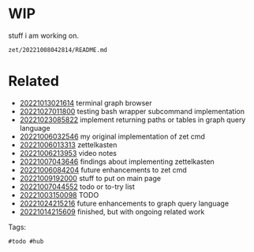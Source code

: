 # WIP

stuff i am working on.

` zet/20221008042814/README.md `

# Related

- [20221013021614](/zet/20221013021614/README.md) terminal graph browser
- [20221027011800](/zet/20221027011800/README.md) testing bash wrapper subcommand implementation
- [20221023085822](/zet/20221023085822/README.md) implement returning paths or tables in graph query language
- [20221006032546](/zet/20221006032546/README.md) my original implementation of zet cmd
- [20221006013313](/zet/20221006013313/README.md) zettelkasten
- [20221006213953](/zet/20221006213953/README.md) video notes
- [20221007043646](/zet/20221007043646/README.md) findings about implementing zettelkasten
- [20221006084204](/zet/20221006084204/README.md) future enhancements to zet cmd
- [20221009192000](/zet/20221009192000/README.md) stuff to put on main page
- [20221007044552](/zet/20221007044552/README.md) todo or to-try list
- [20221003150098](/zet/20221003150098/README.md) TODO
- [20221024215216](/zet/20221024215216/README.md) future enhancements to graph query language
- [20221014215609](/zet/20221014215609/README.md) finished, but with ongoing related work

Tags:

    #todo #hub
